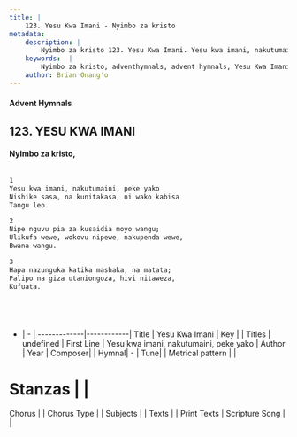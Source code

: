 ```yaml
---
title: |
    123. Yesu Kwa Imani - Nyimbo za kristo
metadata:
    description: |
        Nyimbo za kristo 123. Yesu Kwa Imani. Yesu kwa imani, nakutumaini, peke yako Nishike sasa, na kunitakasa, ni wako kabisa Tangu leo.  
    keywords:  |
        Nyimbo za kristo, adventhymnals, advent hymnals, Yesu Kwa Imani, Yesu kwa imani, nakutumaini, peke yako. 
    author: Brian Onang'o
---
```


#### Advent Hymnals
## 123. YESU KWA IMANI
####  Nyimbo za kristo,

```txt

1
Yesu kwa imani, nakutumaini, peke yako
Nishike sasa, na kunitakasa, ni wako kabisa
Tangu leo.

2
Nipe nguvu pia za kusaidia moyo wangu;
Ulikufa wewe, wokovu nipewe, nakupenda wewe,
Bwana wangu.

3
Hapa nazunguka katika mashaka, na matata;
Palipo na giza utaniongoza, hivi nitaweza,
Kufuata.






```

- |   -  |
-------------|------------|
Title | Yesu Kwa Imani |
Key |  |
Titles | undefined |
First Line | Yesu kwa imani, nakutumaini, peke yako |
Author | 
Year | 
Composer| |
Hymnal|  - |
Tune|  |
Metrical pattern | |
# Stanzas |  |
Chorus |  |
Chorus Type |  |
Subjects | |
Texts |  |
Print Texts | 
Scripture Song |  |
    
